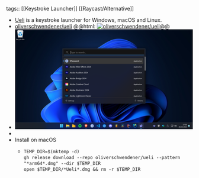 tags:: [[Keystroke Launcher]] [[Raycast/Alternative]]

- [Ueli](https://ueli.app/) is a keystroke launcher for Windows, macOS and Linux.
- [oliverschwendener/ueli](https://github.com/oliverschwendener/ueli)
  @@html: <a href="https://github.com/oliverschwendener/ueli/"><img src="https://github-readme-stats-astronomer.vercel.app/api/pin/?username=oliverschwendener&repo=ueli&theme=tokyonight" alt="oliverschwendener/ueli"/></a>@@
- ![Ueli Demo](https://raw.githubusercontent.com/oliverschwendener/ueli/main/docs/screenshot-windows-dark.png)
-
- Install on macOS
	- ```shell
	  TEMP_DIR=$(mktemp -d)
	  gh release download --repo oliverschwendener/ueli --pattern "*arm64*.dmg" --dir $TEMP_DIR
	  open $TEMP_DIR/*Ueli*.dmg && rm -r $TEMP_DIR
	  ```